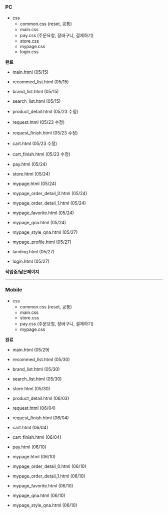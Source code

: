 
### PC 
+ css 
    + common.css (reset, 공통)
    + main.css
    + pay.css (주문요청, 장바구니, 결제하기)
    + store.css
    + mypage.css
    + login.css

**완료**

- main.html (05/15)
- recommed_list.html (05/15)
- brand_list.html (05/15)
- search_list.html (05/15)

- product_detail.html (05/23 수정)
- request.html (05/23 수정)
- request_finish.html (05/23 수정)
- cart.html (05/23 수정)
- cart_finish.html (05/23 수정)

- pay.html (05/24)
- store.html (05/24)
- mypage.html (05/24)
- mypage_order_detail_0.html (05/24)
- mypage_order_detail_1.html (05/24)
- mypage_favorite.html (05/24)
- mypage_qna.html (05/24)

- mypage_style_qna.html (05/27)
- mypage_profile.html (05/27)
- landing.html (05/27)
- login.html (05/27)


**작업중/남은페이지**

- - -


### Mobile
+ css 
    + common.css (reset, 공통)
    + main.css
    + store.css
    + pay.css (주문요청, 장바구니, 결제하기)
    + mypage.css

**완료**
- main.html (05/29)
- recommed_list.html (05/30)
- brand_list.html (05/30)
- search_list.html (05/30)
- store.html (05/30)

- product_detail.html (06/03)
- request.html (06/04)
- request_finish.html (06/04)
- cart.html (06/04)
- cart_finish.html (06/04)

- pay.html (06/10)
- mypage.html (06/10)
- mypage_order_detail_0.html (06/10)
- mypage_order_detail_1.html (06/10)
- mypage_favorite.html (06/10)
- mypage_qna.html (06/10)
- mypage_style_qna.html (06/10)